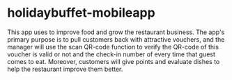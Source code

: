 # holidaybuffet-mobileapp
This app uses to improve food and grow the restaurant business. The app's primary purpose is to pull customers back with attractive vouchers, and the manager will use the scan QR-code function to verify the QR-code of this voucher is valid or not and the check-in number of every time that guest comes to eat. Moreover, customers will give points and evaluate dishes to help the restaurant improve them better.
